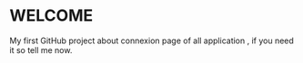 # WELCOME
My first GitHub project about connexion page of all application , if you need it so tell me now.
